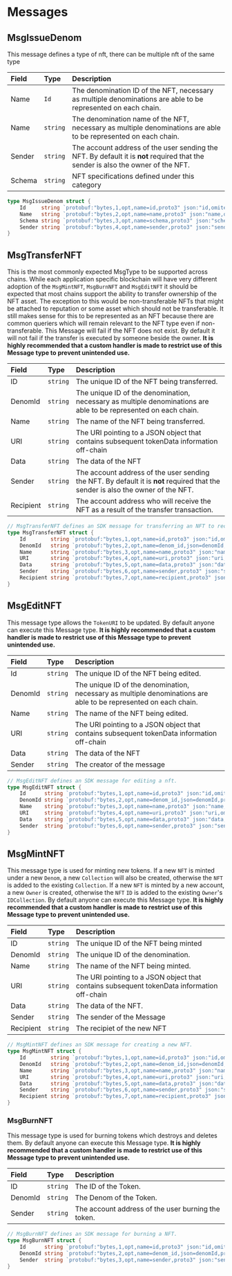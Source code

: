 # Messages

## MsgIssueDenom
This message defines a type of nft, there can be multiple nft of the same type

| **Field** | **Type** | **Description**                                              |
| :-------- | :------- | :----------------------------------------------------------- |
| Name      | `Id`     | The denomination ID of the NFT, necessary as multiple denominations are able to be represented on each chain. |
| Name      | `string` | The denomination name of the NFT, necessary as multiple denominations are able to be represented on each chain. |
| Sender    | `string` | The account address of the user sending the NFT. By default it is __not__ required that the sender is also the owner of the NFT. |
| Schema    | `string` | NFT specifications defined under this category               |
```go
type MsgIssueDenom struct {
	Id     string `protobuf:"bytes,1,opt,name=id,proto3" json:"id,omitempty"`
	Name   string `protobuf:"bytes,2,opt,name=name,proto3" json:"name,omitempty"`
	Schema string `protobuf:"bytes,3,opt,name=schema,proto3" json:"schema,omitempty"`
	Sender string `protobuf:"bytes,4,opt,name=sender,proto3" json:"sender,omitempty"`
}
```

## MsgTransferNFT

This is the most commonly expected MsgType to be supported across chains. While each application specific blockchain will have very different adoption of the `MsgMintNFT`, `MsgBurnNFT` and `MsgEditNFT` it should be expected that most chains support the ability to transfer ownership of the NFT asset. The exception to this would be non-transferable NFTs that might be attached to reputation or some asset which should not be transferable. It still makes sense for this to be represented as an NFT because there are common queriers which will remain relevant to the NFT type even if non-transferable. This Message will fail if the NFT does not exist. By default it will not fail if the transfer is executed by someone beside the owner. **It is highly recommended that a custom handler is made to restrict use of this Message type to prevent unintended use.**

| **Field** | **Type**         | **Description**                                                                                               |
|:----------|:-----------------|:--------------------------------------------------------------------------------------------------------------|
| ID        | `string`         | The unique ID of the NFT being transferred.   |
| DenomId     | `string`         | The unique ID of the denomination, necessary as multiple denominations are able to be represented on each chain. |
| Name     | `string`         | The name of the NFT being transferred. |
| URI  | `string`         | The URI pointing to a JSON object that contains subsequent tokenData information off-chain |
| Data | `string`         | The data of the NFT  |
| Sender    | `string` | The account address of the user sending the NFT. By default it is __not__ required that the sender is also the owner of the NFT. |
| Recipient | `string` | The account address who will receive the NFT as a result of the transfer transaction.                         |

```go
// MsgTransferNFT defines an SDK message for transferring an NFT to recipient.
type MsgTransferNFT struct {
	Id        string `protobuf:"bytes,1,opt,name=id,proto3" json:"id,omitempty"`
	DenomId   string `protobuf:"bytes,2,opt,name=denom_id,json=denomId,proto3" json:"denom_id,omitempty" yaml:"denom_id"`
	Name      string `protobuf:"bytes,3,opt,name=name,proto3" json:"name,omitempty"`
	URI       string `protobuf:"bytes,4,opt,name=uri,proto3" json:"uri,omitempty"`
	Data      string `protobuf:"bytes,5,opt,name=data,proto3" json:"data,omitempty"`
	Sender    string `protobuf:"bytes,6,opt,name=sender,proto3" json:"sender,omitempty"`
	Recipient string `protobuf:"bytes,7,opt,name=recipient,proto3" json:"recipient,omitempty"`
}
```

## MsgEditNFT

This message type allows the `TokenURI` to be updated. By default anyone can execute this Message type. **It is highly recommended that a custom handler is made to restrict use of this Message type to prevent unintended use.**

| **Field**   | **Type**         | **Description**                                                                                            |
|:------------|:-----------------|:-----------------------------------------------------------------------------------------------------------|
| Id          | `string`         | The unique ID of the NFT being edited.                                                                      |
| DenomId     | `string`         | The unique ID of the denomination, necessary as multiple denominations are able to be represented on each chain. |
| Name        | `string`         | The name of the NFT being edited. |
| URI         | `string`         | The URI pointing to a JSON object that contains subsequent tokenData information off-chain                   |
| Data        | `string`         | The data of the NFT  |
| Sender      | `string`         | The creator of the message   |

```go
// MsgEditNFT defines an SDK message for editing a nft.
type MsgEditNFT struct {
	Id      string `protobuf:"bytes,1,opt,name=id,proto3" json:"id,omitempty"`
	DenomId string `protobuf:"bytes,2,opt,name=denom_id,json=denomId,proto3" json:"denom_id,omitempty" yaml:"denom_id"`
	Name    string `protobuf:"bytes,3,opt,name=name,proto3" json:"name,omitempty"`
	URI     string `protobuf:"bytes,4,opt,name=uri,proto3" json:"uri,omitempty"`
	Data    string `protobuf:"bytes,5,opt,name=data,proto3" json:"data,omitempty"`
	Sender  string `protobuf:"bytes,6,opt,name=sender,proto3" json:"sender,omitempty"`
}
```

## MsgMintNFT

This message type is used for minting new tokens. If a new `NFT` is minted under a new `Denom`, a new `Collection` will also be created, otherwise the `NFT` is added to the existing `Collection`. If a new `NFT` is minted by a new account, a new `Owner` is created, otherwise the `NFT` `ID` is added to the existing `Owner`'s `IDCollection`. By default anyone can execute this Message type. **It is highly recommended that a custom handler is made to restrict use of this Message type to prevent unintended use.**

| **Field**   | **Type**         | **Description**                                                                          |
|:------------|:-----------------|:-----------------------------------------------------------------------------------------|
| ID          | `string`         | The unique ID of the NFT being minted                                                    |
| DenomId     | `string`         | The unique ID of the denomination.                                      |
| Name        | `string`         | The name of the NFT being minted.                                      |
| URI         | `string`         | The URI pointing to a JSON object that contains subsequent tokenData information off-chain |
| Data        | `string`        | The data of the NFT. |
| Sender      | `string` | The sender of the Message                                                                |
| Recipient   | `string` | The recipiet of the new NFT                                                              |

```go
// MsgMintNFT defines an SDK message for creating a new NFT.
type MsgMintNFT struct {
	Id        string `protobuf:"bytes,1,opt,name=id,proto3" json:"id,omitempty"`
	DenomId   string `protobuf:"bytes,2,opt,name=denom_id,json=denomId,proto3" json:"denom_id,omitempty" yaml:"denom_id"`
	Name      string `protobuf:"bytes,3,opt,name=name,proto3" json:"name,omitempty"`
	URI       string `protobuf:"bytes,4,opt,name=uri,proto3" json:"uri,omitempty"`
	Data      string `protobuf:"bytes,5,opt,name=data,proto3" json:"data,omitempty"`
	Sender    string `protobuf:"bytes,6,opt,name=sender,proto3" json:"sender,omitempty"`
	Recipient string `protobuf:"bytes,7,opt,name=recipient,proto3" json:"recipient,omitempty"`
}
```

### MsgBurnNFT

This message type is used for burning tokens which destroys and deletes them. By default anyone can execute this Message type. **It is highly recommended that a custom handler is made to restrict use of this Message type to prevent unintended use.**


| **Field** | **Type**         | **Description**                                    |
|:----------|:-----------------|:---------------------------------------------------|
| ID        | `string`         | The ID of the Token.                               |
| DenomId    | `string`         | The Denom of the Token.                            |
| Sender    | `string` | The account address of the user burning the token. |

```go
// MsgBurnNFT defines an SDK message for burning a NFT.
type MsgBurnNFT struct {
	Id      string `protobuf:"bytes,1,opt,name=id,proto3" json:"id,omitempty"`
	DenomId string `protobuf:"bytes,2,opt,name=denom_id,json=denomId,proto3" json:"denom_id,omitempty" yaml:"denom_id"`
	Sender  string `protobuf:"bytes,3,opt,name=sender,proto3" json:"sender,omitempty"`
}
```

